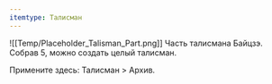 ```yaml
---
itemtype: Талисман
---
```

![[Temp/Placeholder_Talisman_Part.png]]
Часть талисмана Байцзэ. Собрав 5, можно создать целый талисман.
 
Примените здесь: Талисман > Архив.
